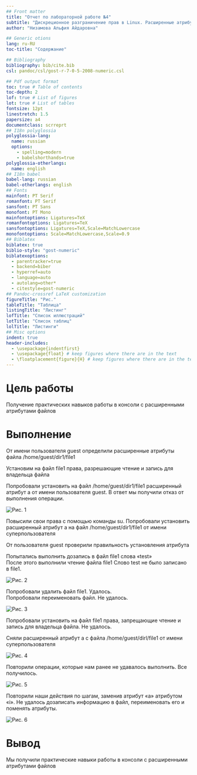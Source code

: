 ```yaml
---
## Front matter
title: "Отчет по лабораторной работе №4"
subtitle: "Дискреционное разграничение прав в Linux. Расширенные атрибуты"
author: "Низамова Альфия Айдаровна"

## Generic otions
lang: ru-RU
toc-title: "Содержание"

## Bibliography
bibliography: bib/cite.bib
csl: pandoc/csl/gost-r-7-0-5-2008-numeric.csl

## Pdf output format
toc: true # Table of contents
toc-depth: 2
lof: true # List of figures
lot: true # List of tables
fontsize: 12pt
linestretch: 1.5
papersize: a4
documentclass: scrreprt
## I18n polyglossia
polyglossia-lang:
  name: russian
  options:
	- spelling=modern
	- babelshorthands=true
polyglossia-otherlangs:
  name: english
## I18n babel
babel-lang: russian
babel-otherlangs: english
## Fonts
mainfont: PT Serif
romanfont: PT Serif
sansfont: PT Sans
monofont: PT Mono
mainfontoptions: Ligatures=TeX
romanfontoptions: Ligatures=TeX
sansfontoptions: Ligatures=TeX,Scale=MatchLowercase
monofontoptions: Scale=MatchLowercase,Scale=0.9
## Biblatex
biblatex: true
biblio-style: "gost-numeric"
biblatexoptions:
  - parentracker=true
  - backend=biber
  - hyperref=auto
  - language=auto
  - autolang=other*
  - citestyle=gost-numeric
## Pandoc-crossref LaTeX customization
figureTitle: "Рис."
tableTitle: "Таблица"
listingTitle: "Листинг"
lofTitle: "Список иллюстраций"
lotTitle: "Список таблиц"
lolTitle: "Листинги"
## Misc options
indent: true
header-includes:
  - \usepackage{indentfirst}
  - \usepackage{float} # keep figures where there are in the text
  - \floatplacement{figure}{H} # keep figures where there are in the text
---
```


# Цель работы
Получение практических навыков работы в консоли с расширенными
атрибутами файлов

# Выполнение
От имени пользователя guest определили расширенные атрибуты файла
/home/guest/dir1/file1  
  
Установим на файл file1 права, разрешающие чтение и запись для владельца файла  

Попробовали установить на файл /home/guest/dir1/file1 расширенный атрибут a от имени пользователя guest. В ответ мы получили отказ от выполнения операции.  
  
  ![Рис. 1]( img/1-3.png )  
  
Повысили свои права с помощью команды su. Попробовали установить расширенный атрибут a на файл /home/guest/dir1/file1 от имени суперпользователя  

От пользователя guest проверили правильность установления атрибута  

Попытались выполнить дозапись в файл file1 слова «test»  
После этого выполнили чтение файла file1   Слово test не было записано в file1.  
  
  ![Рис. 2]( img/4-6.png )  
  
Попробовали удалить файл file1. Удалось.  
Попробовали переименовать файл. Не удалось.    
  
  ![Рис. 3]( img/7-8.png )  
  
Попробовали установить на файл file1 права, запрещающие чтение и запись для владельца файла. Не удалось.

Сняли расширенный атрибут a с файла /home/guest/dirl/file1 от имени суперпользователя  

  ![Рис. 4]( img/8-9.png ) 

Повторили операции, которые нам ранее не удавалось выполнить. Все получилось.  
  
  ![Рис. 5]( img/9.png )  
  
Повторили наши действия по шагам, заменив атрибут «a» атрибутом «i».
Не удалось дозаписать информацию в файл, переименовать его и поменять атрибуты.
  
  ![Рис. 6]( img/10.png )  
  
# Вывод

Мы получили практические навыки работы в консоли с расширенными атрибутами файлов
